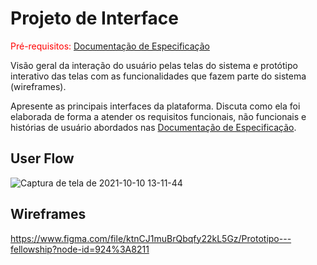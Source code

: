 
# Projeto de Interface

<span style="color:red">Pré-requisitos: <a href="2-Especificação do Projeto.md"> Documentação de Especificação</a></span>

Visão geral da interação do usuário pelas telas do sistema e protótipo interativo das telas com as funcionalidades que fazem parte do sistema (wireframes).

 Apresente as principais interfaces da plataforma. Discuta como ela foi elaborada de forma a atender os requisitos funcionais, não funcionais e histórias de usuário abordados nas <a href="2-Especificação do Projeto.md"> Documentação de Especificação</a>.

## User Flow
![Captura de tela de 2021-10-10 13-11-44](https://user-images.githubusercontent.com/63205222/136693194-d9a9e991-2f2b-4c5a-87b9-0531d3ada5ca.png)


## Wireframes

https://www.figma.com/file/ktnCJ1muBrQbqfy22kL5Gz/Prototipo---fellowship?node-id=924%3A8211

